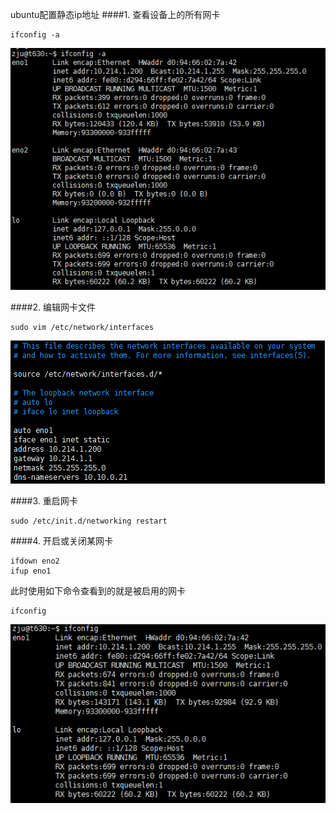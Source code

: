 ubuntu配置静态ip地址
####1. 查看设备上的所有网卡
```
ifconfig -a
```
![](./pics/284.png)

####2. 编辑网卡文件
```
sudo vim /etc/network/interfaces
```
![](./pics/285.png)

####3. 重启网卡
```
sudo /etc/init.d/networking restart
```

####4. 开启或关闭某网卡
```
ifdown eno2
ifup eno1
```
此时使用如下命令查看到的就是被启用的网卡
```
ifconfig
```
![](./pics/286.png)